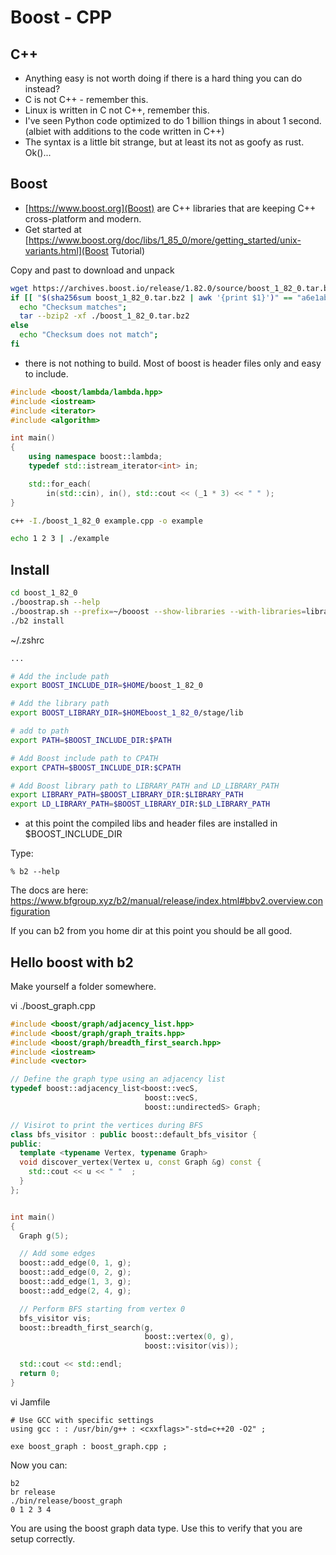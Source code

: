 # Boost - CPP

## C++
- Anything easy is not worth doing if there is a hard thing you can do instead?
- C is not C++ - remember this.
- Linux is written in C not C++, remember this. 
- I've seen Python code optimized to do 1 billion things in about 1 second.  (albiet with additions to the code written in C++)
- The syntax is a little bit strange, but at least its not as goofy as rust. Ok()...

## Boost
- [https://www.boost.org](Boost) are C++ libraries that are keeping C++ cross-platform and modern.
- Get started at [https://www.boost.org/doc/libs/1_85_0/more/getting_started/unix-variants.html](Boost Tutorial)


Copy and past to download and unpack
```zsh
wget https://archives.boost.io/release/1.82.0/source/boost_1_82_0.tar.bz2 && 
if [[ "$(sha256sum boost_1_82_0.tar.bz2 | awk '{print $1}')" == "a6e1ab9b0860e6a2881dd7b21fe9f737a095e5f33a3a874afc6a345228597ee6" ]]; then 
  echo "Checksum matches"; 
  tar --bzip2 -xf ./boost_1_82_0.tar.bz2
else 
  echo "Checksum does not match"; 
fi
```
- there is not nothing to build.  Most of boost is header files only and easy to include. 

```c++
#include <boost/lambda/lambda.hpp>
#include <iostream>
#include <iterator>
#include <algorithm>

int main()
{
    using namespace boost::lambda;
    typedef std::istream_iterator<int> in;

    std::for_each(
        in(std::cin), in(), std::cout << (_1 * 3) << " " );
}
```
```bash
c++ -I./boost_1_82_0 example.cpp -o example
```
```bash
echo 1 2 3 | ./example
```


## Install
```bash
cd boost_1_82_0
./boostrap.sh --help
./boostrap.sh --prefix=~/booost --show-libraries --with-libraries=library-name-list
./b2 install
```

~/.zshrc
```zsh
...

# Add the include path
export BOOST_INCLUDE_DIR=$HOME/boost_1_82_0

# Add the library path
export BOOST_LIBRARY_DIR=$HOMEboost_1_82_0/stage/lib

# add to path
export PATH=$BOOST_INCLUDE_DIR:$PATH

# Add Boost include path to CPATH
export CPATH=$BOOST_INCLUDE_DIR:$CPATH

# Add Boost library path to LIBRARY_PATH and LD_LIBRARY_PATH
export LIBRARY_PATH=$BOOST_LIBRARY_DIR:$LIBRARY_PATH
export LD_LIBRARY_PATH=$BOOST_LIBRARY_DIR:$LD_LIBRARY_PATH
```

- at this point the compiled libs and header files are installed in $BOOST_INCLUDE_DIR

Type:
```
% b2 --help
```

The docs are here:
https://www.bfgroup.xyz/b2/manual/release/index.html#bbv2.overview.configuration

If you can b2 from you home dir at this point you should be all good.  


## Hello boost with b2
Make yourself a folder somewhere.

vi ./boost_graph.cpp
```C++
#include <boost/graph/adjacency_list.hpp>
#include <boost/graph/graph_traits.hpp>
#include <boost/graph/breadth_first_search.hpp>
#include <iostream>
#include <vector>

// Define the graph type using an adjacency list
typedef boost::adjacency_list<boost::vecS,
                              boost::vecS,
                              boost::undirectedS> Graph;

// Visirot to print the vertices during BFS
class bfs_visitor : public boost::default_bfs_visitor {
public:
  template <typename Vertex, typename Graph>
  void discover_vertex(Vertex u, const Graph &g) const {
    std::cout << u << " "  ;
  }
};


int main()
{
  Graph g(5);

  // Add some edges
  boost::add_edge(0, 1, g);
  boost::add_edge(0, 2, g);
  boost::add_edge(1, 3, g);
  boost::add_edge(2, 4, g);

  // Perform BFS starting from vertex 0
  bfs_visitor vis;
  boost::breadth_first_search(g,
                              boost::vertex(0, g),
                              boost::visitor(vis));

  std::cout << std::endl;
  return 0;
}

```

vi Jamfile
```
# Use GCC with specific settings
using gcc : : /usr/bin/g++ : <cxxflags>"-std=c++20 -O2" ;

exe boost_graph : boost_graph.cpp ;
```

Now you can:

```
b2
br release
./bin/release/boost_graph
0 1 2 3 4
```

You are using the boost graph data type.
Use this to verify that you are setup correctly.

